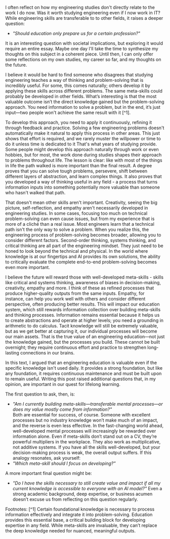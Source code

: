 I often reflect on how my engineering studies don't directly relate to the work I do now. Was it worth studying engineering even if I now work in IT? While engineering skills are transferable to to other fields, it raises a deeper question: 
* *"Should education only prepare us for a certain profession?"*

It is an interesting question with societal implications, but exploring it would require an entire essay. Maybe one day I'll take the time to synthesize my thoughts on this subject in a coherent piece. Until then, I can only offer some reflections on my own studies, my career so far, and my thoughts on the future. 

I believe it would be hard to find someone who disagrees that studying engineering teaches a way of thinking and problem-solving that is incredibly useful. For some, this comes naturally; others develop it by applying these skills across different problems. The same meta-skills could probably be developed in other fields. What’s interesting is that the most valuable outcome isn’t the direct knowledge gained but the problem-solving approach. You need information to solve a problem, but in the end, it’s just input—two people won't achieve the same result with it [^1].

To develop this approach, you need to apply it continuously, refining it through feedback and practice. Solving a few engineering problems doesn't automatically make it natural to apply this process in other areas. This just shows that effort is required, and we rarely muster the willpower or time to do it unless time is dedicated to it That's what years of studying provide. Some people might  develop this approach naturally through work or even hobbies, but for most, the work done during studies shapes their approach to problems throughout life. The lesson is clear: like with most of the things in life  the path walked is more important than the final result. A degree proves that you can solve tough problems, persevere, shift between different layers of abstraction, and learn complex things. It also proves that you developed a way of thinking useful in any field - a process that turns information inputs into something potentially more valuable than someone who hasn't walked that path. 

That doesn't mean other skills aren't important. Creativity, seeing the big picture, self-reflection, and empathy aren't necessarily developed in engineering studies. In some cases, focusing too much on technical problem-solving can even cause issues, but from my experience that is more of a cliché than a real issue. Most engineers learn that a technical path isn't the only way to solve a problem. When you realize this, the engineering process of problem-solving becomes broader, allowing you to consider different factors. Second-order thinking, systems thinking, and critical thinking are all part of the engineering mindset. They just need to be honed to look beyond the technical and physical. In the world where knowledge is at our fingertips and AI provides its own solutions, the ability to critically evaluate the complete end-to-end problem-solving becomes even more important.

I believe the future will reward those with well-developed meta-skills -  skills like critical and systems thinking, awareness of biases in decision-making, creativity, empathy and more. I think of these as refined processes that produce higher-quality outputs from the same inputs. Empathy, for instance, can help you work well with others and consider different perspective, often producing better results. This will impact our education system, which still rewards information collection over building meta-skills and thinking processes. Information remains essential because it helps us to create abstractions and operate at higher levels; you need a grounding in arithmetic to do calculus. Tacit knowledge will still be extremely valuable, but as we get better at capturing it, our individual processes will become our main assets. That is the true value of an engineering education—not just the knowledge gained, but the processes you build. These cannot be built overnight; they require continuous effort and practice to strengthen long-lasting connections in our brains.

In this text, I argued that an engineering education is valuable even if the specific knowledge isn't used daily. It provides a strong foundation, but like any foundation, it requires continuous maintenance and must be built upon to remain useful. Writing this post raised additional questions that, in my opinion, are important in our quest for lifelong learning.

The first question to ask, then, is:
- _"Am I currently building meta-skills—transferable mental processes—or does my value mostly come from information?"_  
    Both are essential for success, of course. Someone with excellent processes but no industry knowledge won’t make much of an impact, and the reverse is even less effective. In the fast-changing world ahead, well-developed mental processes will increasingly be rewarded over information alone. Even if meta-skills don’t stand out on a CV, they’re powerful multipliers in the workplace. They also work as multiplicative, not additive systems. If you have all the skills well-developed, but your decision-making process is weak, the overall output suffers. If this analogy resonates, ask yourself:
- _"Which meta-skill should I focus on developing?"_

A more important final question might be:
* *"Do I have the skills necessary to still create value and impact if all my current knowledge is accessible to everyone with an AI model?"*
Even a strong academic background, deep expertise, or business acumen doesn’t excuse us from reflecting on this question regularly.


Footnotes: 
[^1] Certain foundational knowledge is necessary to process information effectively and integrate it into problem-solving. Education provides this essential base, a critical building block for developing expertise in any field. While meta-skills are invaluable, they can’t replace the deep knowledge needed for nuanced, meaningful outputs.